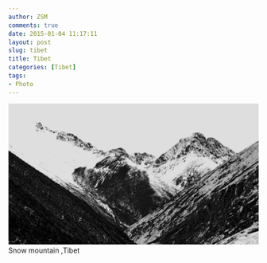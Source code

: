 ```yaml
---
author: ZSM
comments: true
date: 2015-01-04 11:17:11
layout: post
slug: tibet
title: Tibet
categories: [Tibet]
tags:
- Photo
---
```

![Australia](/public/thumb/tibet4.jpg)
Snow mountain ,Tibet